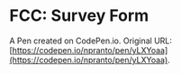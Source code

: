 # FCC: Survey Form

A Pen created on CodePen.io. Original URL: [https://codepen.io/npranto/pen/yLXYoaa](https://codepen.io/npranto/pen/yLXYoaa).


